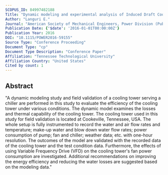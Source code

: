```yaml
---
SCOPUS_ID: 84997482188
Title: "Dynamic modeling and experimental analysis of Induced Draft Cooling Tower"
Author: "Languri E."
Journal: "American Society of Mechanical Engineers, Power Division (Publication) POWER"
Publication Date: {'$date': '2016-01-01T00:00:00Z'}
Publication Year: 2016
DOI: "10.1115/POWER2016-59155"
Source Type: "Conference Proceeding"
Document Type: "cp"
Document Type Description: "Conference Paper"
Affiliation: "Tennessee Technological University"
Affiliation Country: "United States"
Cited by count: 1
---
```


## Abstract
"A dynamic modeling study and field validation of a cooling tower serving a chiller are performed in this study to evaluate the efficiency of the cooling tower under various conditions. The dynamic model examines the losses and thermal capability of the cooling tower. The cooling tower used in this study for field validation is located at Cookeville, Tennessee, USA. The whole setup is fully instrumented to record the water and air flow rates and temperature; make-up water and blow down water flow rates; power consumption of pump; fan and chiller; weather data; etc. with one-hour resolution. The outcomes of the model are validated with the recorded data of the cooling tower and the test condition data. Furthermore, the effects of using Variable Frequency Drive (VFD) on the cooling tower's fan power consumption are investigated. Additional recommendations on improving the energy efficiency and reducing the water losses are suggested based on the modeling data."
